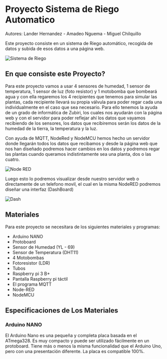 # Proyecto Sistema de Riego Automatico
Autores: Lander Hernandez - Amadeo Nguema - Miguel Chilquillo


Este proyecto consiste en un sistema de Riego automático, recogida de datos y subida de esos datos a una página web.

![Sistema de Riego](https://www.hwlibre.com/wp-content/uploads/2019/08/montaje-sistema-riego-automatico-arduino.png)

## En que consiste este Proyecto?

Para este proyecto vamos a usar 4 sensores de humedad, 1 sensor de temperatura, 1 sensor de luz (foto resistor) y 1 motobomba que bombeará agua y con ella regaremos los 4 recipientes que tenemos para simular las plantas, cada recipiente llevará su propia válvula para poder regar cada una individualmente en el caso que sea necesario.  Para ello tenemos la ayuda de un grado de informática de Zubiri, los cuales nos ayudarán con la página web y con el servidor para poder reflejar ahí los datos que vayamos recibiendo de los sensores, los datos que recibiremos serán los datos de la humedad de la tierra, la temperatura y la luz.

Con ayuda de MQTT, NodeRed y NodeMCU hemos hecho un servidor donde llegarán todos los datos que recibamos y desde la página web que nos han diseñado podremos hacer cambios en los datos y podremos regar las plantas cuando queramos indistintamente sea una planta, dos o las cuatro. 

![Node RED](https://2.bp.blogspot.com/-y_MFrFV9gk0/WCUUJZAuG2I/AAAAAAAAC28/Z2C--Gr4iyYXqMU1mhvZsT1nhJ3OyayoQCLcB/s1600/nodes.JPG)

Luego esto lo podremos visualizar desde nuestro servidor web o directamente de un telefono movil, el cual en la misma NodeRED podremos diseñar una interfaz (DashBoard)

![Dash](https://themicrofcontrol.files.wordpress.com/2017/08/deepinscreenshot_select-area_20170813015351.png?w=1350)

 ## Materiales
 
  Para este proyecto se necesitara de los siguientes materiales y programas:
 
 - Arduino NANO
 - Protoboard
 - Sensor de Humedad (YL - 69)
 - Sensor de Temperatura (DHT11)
 - 4 Motobombas
 - Fotoresistor (LDR)
 - Tubos
 - Raspberry pi 3 B+ 
 - Pantalla Raspberry pi táctil
 - El programa MQTT
 - Node-RED
 - NodeMCU
 
 ## Especificaciones de Los Materiales
 
### Arduino NANO

El Arduino Nano es una pequeña y completa placa basada en el ATmega328. Es muy compacto y puede ser utilizado fácilmente en un protoboard. Tiene más o menos la misma funcionalidad que el Arduino Uno, pero con una presentación diferente. La placa es compatible 100%.










































